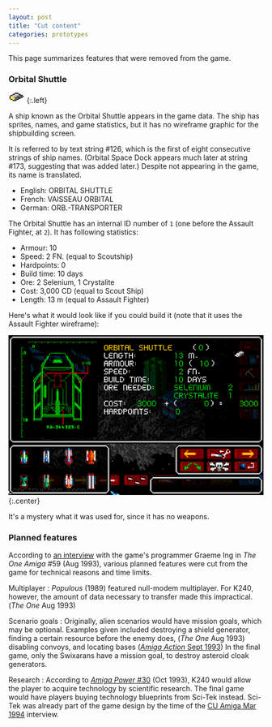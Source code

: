 ```yaml
---
layout: post
title: "Cut content"
categories: prototypes
---
```


This page summarizes features that were removed from the game.

### Orbital Shuttle

![Orbital shuttle](../images/ships/orbital-shuttle.gif "Orbital Shuttle")
{:.left}

A ship known as the Orbital Shuttle appears in the game data. The ship has
sprites, names, and game statistics, but it has no wireframe graphic for the
shipbuilding screen.

It is referred to by text string #126, which is the first of eight consecutive
strings of ship names. (Orbital Space Dock appears much later at string #173,
suggesting that was added later.) Despite not appearing in the game, its name is
translated.

- English: ORBITAL SHUTTLE
- French: VAISSEAU ORBITAL
- German: ORB.-TRANSPORTER

The Orbital Shuttle has an internal ID number of `1` (one before the Assault
Fighter, at `2`). It has following statistics:

- Armour: 10
- Speed: 2 FN. (equal to Scoutship)
- Hardpoints: 0
- Build time: 10 days
- Ore: 2 Selenium, 1 Crystalite
- Cost: 3,000 CD (equal to Scout Ship)
- Length: 13 m (equal to Assault Fighter)

Here's what it would look like if you could build it (note that it uses the
Assault Fighter wireframe):

![Orbital shuttle](../images/orbital-shuttle.png "Orbital Shuttle")
{:.center}

It's a mystery what it was used for, since it has no weapons.

### Planned features

According to [an interview](https://amr.abime.net/review_20463)
with the game's programmer Graeme Ing in _The One Amiga_ #59 (Aug 1993), various
planned features were cut from the game for technical reasons and time limits.

Multiplayer
: _Populous_ (1989) featured null-modem multiplayer. For K240, however, the
amount of data necessary to transfer made this impractical. (_The One_ Aug 1993)

Scenario goals
: Originally, alien scenarios would have mission goals, which may be optional.
Examples given included destroying a shield generator, finding a certain
resource before the enemy does, (_The One_ Aug 1993) disabling convoys, and
locating bases ([_Amiga Action_ Sept 1993](https://amr.abime.net/review_25444))
In the final game, only the Swixarans have a mission goal, to destroy asteroid
cloak generators.

Research
: According to [_Amiga Power_ #30](https://amr.abime.net/review_19688)
(Oct 1993), K240 would allow the player to acquire technology by scientific
research. The final game would have players buying technology blueprints from
Sci-Tek instead. Sci-Tek was already part of the game design by the time of the
[CU Amiga Mar 1994](https://amr.abime.net/review_29004) interview.
